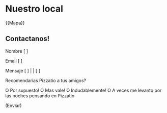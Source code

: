 # Nuestro local
{{Mapa}}


## Contactanos!
Nombre
[                     ]

Email
[                     ]

Mensaje
[                     ]
|                     |
[                     ]


Recomendarias Pizzatio a tus amigos?

O Por supuesto!
O Mas vale!
O Indudablemente!
O A veces me levanto por las noches pensando en Pizzatio

(Enviar)
